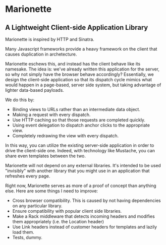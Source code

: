Marionette
================================================================================
A Lightweight Client-side Application Library
--------------------------------------------------------------------------------

Marionette is inspired by HTTP and Sinatra.

Many Javascript frameworks provide a heavy framework on the client that causes duplication in archetecture.

Marionette eschews this, and instead has the client behave like its namesake. The idea is: we've already written this application for the server, so why not simply have the browser behave accordingly? Essentially, we design the client-side application so that its dispatch cycle mimics what would happen in a page-based, server side system, but taking advantage of lighter data-based payloads.

We do this by:

* Binding views to URLs rather than an intermediate data object.
* Making a request with every dispatch.
* Use HTTP caching so that those requests are completed quickly.
* Using event delegation to dispatch anchor clicks to the appropriate view.
* Completely redrawing the view with every dispatch.

In this way, you can utilize the existing server-side application in order to drive the client-side one. Indeed, with technology like Mustache, you can share even templates between the two.

Marionette will not depend on any external libraries. It's intended to be used "invisibly" with another library that you might use in an application that refreshes every page.

Right now, Marionette serves as more of a proof of concept than anything else. Here are some things I need to improve:

* Cross browser compatibility. This is caused by not having dependencies on any particular library.
* Ensure compatibility with popular client side libraries.
* Make a Rack middleware that detects incoming headers and modifies them appropriately (i.e. the Location header)
* Use Link headers instead of customer headers for templates and lazily load them.
* Tests, dummy.